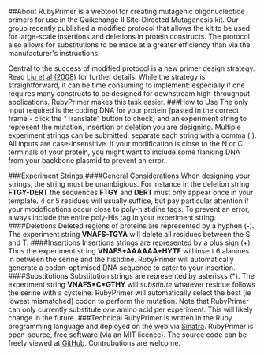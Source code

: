 ##About
RubyPrimer is a webtool for creating mutagenic oligonucleotide primers for use in the Quikchange II Site-Directed Mutagenesis kit. Our group recently published a modified protocol that allows the kit to be used for large-scale insertions and deletions in protein constructs. The protocol also allows for substitutions to be made at a greater efficiency than via the manufacturer's instructions.

Central to the success of modified protocol is a new primer design strategy. Read [Liu et al (2008)](http://www.biomedcentral.com/1472-6750/8/91) for further details. While the strategy is straightforward, it can be time consuming to implement: especially if one requires many constructs to be designed for downstream high-throughput applications. RubyPrimer makes this task easier.
###How to Use
The only input required is the coding DNA for your protein (pasted in the correct frame - click the "Translate" button to check) and an experiment string to represent the mutation, insertion or deletion you are designing. Multiple experiment strings can be submitted: separate each string with a comma (,). All inputs are case-insensitive. If your modification is close to the N or C terminals of your protein, you might want to include some flanking DNA from your backbone plasmid to prevent an error.

###Experiment Strings
####General Considerations
When designing your strings, the string must be unambigious. For instance in the deletion string **FTGY-DERT** the sequences **FTGY** and **DERT** must only appear once in your template. 4 or 5 residues will usually suffice, but pay particular attention if your modofications occur close to poly-histidine tags. To prevent an error, always include the entire poly-His tag in your experiment string. 
####Deletions
Deleted regions of proteins are represented by a hyphen (-). The experiment string **VNAFS-TGYA** will delete all residues between the S and T. 
####Insertions
Insertions strings are represented by a plus sign (+). Thus the experiment string **VNAFS+AAAAAA+HYTF** will insert 6 alanines in between the serine and the histidine. RubyPrimer will automatically generate a codon-optimised DNA sequence to cater to your insertion. 
####Substitutions
Substitution strings are represented by asterisks (\*). The experiment string **VNAFS\*C\*GTHY** will *substitute* whatever residue follows the serine with a cysteine. RubyPrimer will automatically select the best (ie lowest mismatched) codon to perform the mutation. Note that RubyPrimer can only currently substitute *one* amino acid per experiment. This will likely change in the future. 
###Technical
RubyPrimer is written in the Ruby programming language and deployed on the web via [Sinatra](http://www.sinatrarb.com). RubyPrimer is open-source, free software (via an MIT licence). The source code can be freely viewed at [GitHub](https://github.com/simonbushell/rubyprimer). Contrubutions are welcome. 